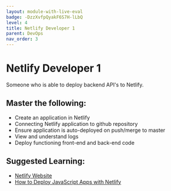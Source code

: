 ```yaml
---
layout: module-with-live-eval
badge: -DzzXvfpQyakF6S7H-lLbQ
level: 4
title: Netlify Developer 1
parent: DevOps
nav_order: 3
---
```

# Netlify Developer 1

Someone who is able to deploy backend API's to Netlify.

## Master the following:

- Create an application in Netlify
- Connecting Netlify application to github repository
- Ensure application is auto-deployed on push/merge to master
- View and understand logs
- Deploy functioning front-end and back-end code

## Suggested Learning:

- [Netlify Website](https://www.netlify.com/)
- [How to Deploy JavaScript Apps with Netlify](https://blog.bitsrc.io/deploying-javascriptwebsites-using-netlify-a8bf40c9b39c)
